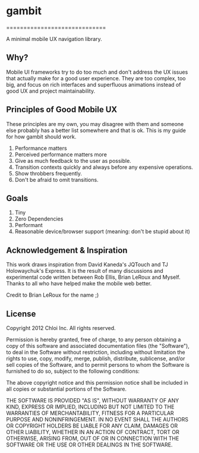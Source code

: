 # gambit
=============================

A minimal mobile UX navigation library.

## Why?

Mobile UI frameworks try to do too much and don't address the UX issues that actually make for a good user experience. They are too complex, too big, and focus on rich interfaces and superfluous animations instead of good UX and project maintainability.

## Principles of Good Mobile UX

These principles are my own, you may disagree with them and someone else probably has a better list somewhere and that is ok. This is my guide for how gambit should work.

1. Performance matters
2. Perceived performance matters more
3. Give as much feedback to the user as possible.
4. Transition contexts quickly and always before any expensive operations.
5. Show throbbers frequently.
6. Don't be afraid to omit transitions.

## Goals

1) Tiny
2) Zero Dependencies
3) Performant
4) Reasonable device/browser support (meaning: don't be stupid about it)

## Acknowledgement & Inspiration

This work draws inspiration from David Kaneda's JQTouch and TJ Holowaychuk's Express. It is the result of many discussions and experimental code written between Rob Ellis, Brian LeRoux and Myself. Thanks to all who have helped make the mobile web better.

Credit to Brian LeRoux for the name ;)

## License

Copyright 2012 Chloi Inc. All rights reserved.

Permission is hereby granted, free of charge, to any person obtaining a copy of this software and associated documentation files (the "Software"), to deal in the Software without restriction, including without limitation the rights to use, copy, modify, merge, publish, distribute, sublicense, and/or sell copies of the Software, and to permit persons to whom the Software is furnished to do so, subject to the following conditions:

The above copyright notice and this permission notice shall be included in all copies or substantial portions of the Software.

THE SOFTWARE IS PROVIDED "AS IS", WITHOUT WARRANTY OF ANY KIND, EXPRESS OR IMPLIED, INCLUDING BUT NOT LIMITED TO THE WARRANTIES OF MERCHANTABILITY, FITNESS FOR A PARTICULAR PURPOSE AND NONINFRINGEMENT. IN NO EVENT SHALL THE AUTHORS OR COPYRIGHT HOLDERS BE LIABLE FOR ANY CLAIM, DAMAGES OR OTHER LIABILITY, WHETHER IN AN ACTION OF CONTRACT, TORT OR OTHERWISE, ARISING FROM, OUT OF OR IN CONNECTION WITH THE SOFTWARE OR THE USE OR OTHER DEALINGS IN THE SOFTWARE.

